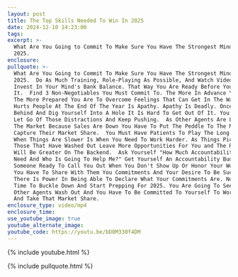 ```yaml
---
layout: post
title: The Top Skills Needed To Win In 2025
date: 2024-12-10 14:23:00
tags:
excerpt: >-
  What Are You Going to Commit To Make Sure You Have The Strongest Mindset In
  2025. 
enclosure:
pullquote: >-
  What Are You Going to Commit To Make Sure You Have The Strongest Mindset In
  2025.  Do As Much Training, Role-Playing As Possible, And Watch Videos To
  Invest In Your Mind's Bank Balance. That Way You Are Ready Before You Need
  It.  Find 3 Non-Negotiables You Must Commit To. The More In Advance You Commit
  The More Prepared You Are To Overcome Feelings That Can Get In The Way.  What
  Hurts People At The End Of The Year Is Apathy. Apathy Is Deadly. Once You Fall
  Behind And Dig Yourself Into A Hole It Is Hard To Get Out Of It. You Have To
  Let Go Of Those Distractions And Keep Pushing.  As Other Agents Are Leaving
  The Market Because Sales Are Down You Have To Put The Peddle To The Metal And
  Capture Their Market Share.  You Must Have Patients To Play The Long Game.
  When Things Are Slower Is When You Need To Work Harder. As Things Pick Back Up
  Those That Have Washed Out Leave More Opportunities For You and The Rewards
  Will Be Greater On The Backend.  Ask Yourself "How Much Accountability Do I
  Need And Who Is Going To Help Me?" Get Yourself An Accountability Buddy. Have
  Someone Ready To Call You Out When You Don't Show Up Or Honor Your Word. But
  You Have To Share With Them You Commitments And Your Desire To Be Successful.
  There Is Power In Being Able To Declare What Your Commitments Are. Now Is The
  Time To Buckle Down And Start Prepping For 2025. You Are Going To See A Lot Of
  Other Agents Wash Out And You Have To Be Committed To Yourself To Work Harder
  And Take That Market Share.
enclosure_type: video/mp4
enclosure_time:
use_youtube_image: true
youtube_alternate_image:
youtube_code: https://youtu.be/bD0M330f4DM
---
```

{% include youtube.html %}

{% include pullquote.html %}
